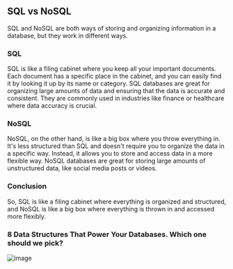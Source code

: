 ## SQL vs NoSQL
SQL and NoSQL are both ways of storing and organizing information in a database, but they work in different ways.
### SQL
  SQL is like a filing cabinet where you keep all your important documents. Each document has a specific place in the
  cabinet, and you can easily find it by looking it up by its name or category. SQL databases are great for organizing
  large amounts of data and ensuring that the data is accurate and consistent. They are commonly used in industries like
  finance or healthcare where data accuracy is crucial.
### NoSQL
  NoSQL, on the other hand, is like a big box where you throw everything in. It's less structured than SQL and doesn't
  require you to organize the data in a specific way. Instead, it allows you to store and access data in a more flexible
  way. NoSQL databases are great for storing large amounts of unstructured data, like social media posts or videos.

### Conclusion
So, SQL is like a filing cabinet where everything is organized and structured, and NoSQL is like a big box where
everything is thrown in and accessed more flexibly.


### 8 Data Structures That Power Your Databases. Which one should we pick?

![image](https://user-images.githubusercontent.com/22426280/229985692-d7f53044-3fc8-4bf6-abc2-70783688d571.png)

